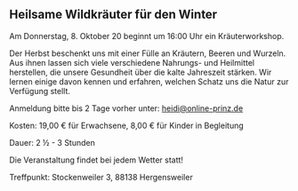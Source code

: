 ## Heilsame Wildkräuter für den Winter

Am Donnerstag, 8. Oktober 20 beginnt um 16:00 Uhr ein Kräuterworkshop.

Der Herbst beschenkt uns mit einer Fülle an Kräutern, Beeren und Wurzeln. Aus ihnen lassen sich viele verschiedene Nahrungs- und Heilmittel herstellen, die unsere Gesundheit über die kalte Jahreszeit stärken. Wir lernen einige davon kennen und erfahren, welchen Schatz uns die Natur zur Verfügung stellt.

Anmeldung bitte bis 2 Tage vorher unter: heidi@online-prinz.de

Kosten: 19,00 € für Erwachsene, 8,00 € für Kinder in Begleitung

Dauer: 2 ½ - 3 Stunden

Die Veranstaltung findet bei jedem Wetter statt!

Treffpunkt: Stockenweiler 3, 88138 Hergensweiler
